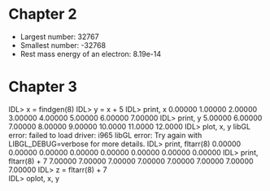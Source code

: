 # Chapter 2

* Largest number: 32767
* Smallest number: -32768
* Rest mass energy of an electron: 8.19e-14

# Chapter 3

IDL> x = findgen(8) 
IDL> y = x + 5 
IDL> print, x 
      0.00000      1.00000      2.00000      3.00000      4.00000      5.00000      6.00000      7.00000
IDL> print, y 
      5.00000      6.00000      7.00000      8.00000      9.00000      10.0000      11.0000      12.0000
IDL> plot, x, y 
libGL error: failed to load driver: i965
libGL error: Try again with LIBGL_DEBUG=verbose for more details.
IDL> print, fltarr(8) 
      0.00000      0.00000      0.00000      0.00000      0.00000      0.00000      0.00000      0.00000
IDL> print, fltarr(8) + 7 
      7.00000      7.00000      7.00000      7.00000      7.00000      7.00000      7.00000      7.00000
IDL> z = fltarr(8) + 7    
IDL> oplot, x, y 
